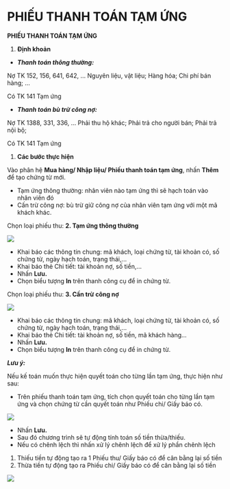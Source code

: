 # PHIẾU THANH TOÁN TẠM ỨNG

**PHIẾU THANH TOÁN TẠM ỨNG**

1. **Định khoản**

* _**Thanh toán thông thường:**_

Nợ TK 152, 156, 641, 642, …         Nguyên liệu, vật liệu; Hàng hóa; Chi phí bán hàng; …

Có TK 141                        Tạm ứng

* _**Thanh toán bù trừ công nợ:**_

Nợ TK 1388, 331, 336, …          Phải thu hộ khác; Phải trả cho người bán; Phải trả nội bộ;

Có TK 141                     Tạm ứng

1. **Các bước thực hiện**

Vào phân hệ **Mua hàng/ Nhập liệu/ Phiếu thanh toán tạm ứng**, nhấn **Thêm** để tạo chứng từ mới.

* Tạm ứng thông thường: nhân viên nào tạm ứng thì sẽ hạch toán vào nhân viên đó
* Cấn trừ công nợ: bù trừ giữ công nợ của nhân viên tạm ứng với một mã khách khác.

Chọn loại phiếu thu: **2. Tạm ứng thông thường**

![](<../.gitbook/assets/sb_0 (2).png>)

* Khai báo các thông tin chung: mã khách, loại chứng từ, tài khoản có, số chứng từ, ngày hạch toán, trạng thái,…
* Khai báo thẻ Chi tiết: tài khoản nợ, số tiền,…
* Nhấn **Lưu.**
* Chọn biểu tượng **In** trên thanh công cụ để in chứng từ.

Chọn loại phiếu thu: **3. Cấn trừ công nợ**

![](<../.gitbook/assets/sb_1 (28).png>)

* Khai báo các thông tin chung: mã khách, loại chứng từ, tài khoản có, số chứng từ, ngày hạch toán, trạng thái,…
* Khai báo thẻ Chi tiết: tài khoản nợ, số tiền, mã khách hàng…
* Nhấn **Lưu.**
* Chọn biểu tượng **In** trên thanh công cụ để in chứng từ.

_**Lưu ý:**_

Nếu kế toán muốn thực hiện quyết toán cho từng lần tạm ứng, thực hiện như sau:

* Trên phiếu thanh toán tạm ứng, tích chọn quyết toán cho từng lần tạm ứng và chọn chứng từ cần quyết toán như Phiếu chi/ Giấy báo có.

![](<../.gitbook/assets/sb_2 (7).png>)

* Nhấn **Lưu.**
* Sau đó chương trình sẽ tự động tính toán số tiền thừa/thiếu.
* Nếu có chênh lệch thì nhấn xử lý chênh lệch để xử lý phần chênh lệch

1. Thiếu tiền tự động tạo ra 1 Phiếu thu/ Giấy báo có để cân bằng lại số tiền
2. Thừa tiền tự động tạo ra Phiếu chi/ Giấy báo có để cân bằng lại số tiền

![](<../.gitbook/assets/sb_3 (5).png>)
